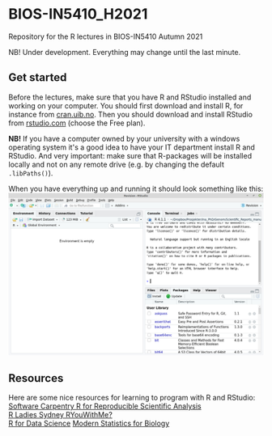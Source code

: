 # BIOS-IN5410_H2021
Repository for the R lectures in BIOS-IN5410 Autumn 2021

NB! Under development. Everything may change until the last minute.

## Get started
Before the lectures, make sure that you have R and RStudio installed and working on your computer. You should first download and install R, for instance from [cran.uib.no](https://cran.uib.no/). Then you should download and install RStudio from [rstudio.com](https://www.rstudio.com/products/rstudio/download/) (choose the Free plan).  

**NB!** If you have a computer owned by your university with a windows operating system it's a good idea to have your IT department install R and RStudio. And very important: make sure that R-packages will be installed locally and not on any remote drive (e.g. by changing the default `.libPaths()`).

When you have everything up and running it should look something like this:
![RStudio](images/rstudio.png)  

  
  
  ## Resources
  Here are some nice resources for learning to program with R and RStudio:  
  [Software Carpentry R for Reproducible Scientific Analysis](https://swcarpentry.github.io/r-novice-gapminder/)  
  [R Ladies Sydney RYouWithMe?](https://rladiessydney.org/courses/ryouwithme/)  
  [R for Data Science](https://r4ds.had.co.nz/index.html)
  [Modern Statistics for Biology](https://web.stanford.edu/class/bios221/book/index.htm)
